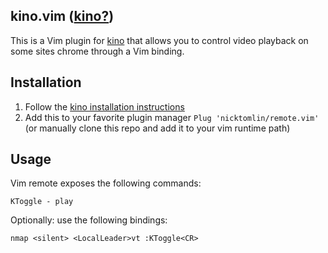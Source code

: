 kino.vim ([kino?](https://www.wired.com/2011/11/1107wireless-remote-control/))
---

This is a Vim plugin for [kino](https://github.com/nicktomlin/kino) that allows you to control video playback on some sites chrome through a Vim binding.

Installation
---

1. Follow the [kino installation instructions](https://github.com/nicktomlin/kino)
2. Add this to your favorite plugin manager `Plug 'nicktomlin/remote.vim'` (or manually clone this repo and add it to your vim runtime path)

Usage
---

Vim remote exposes the following commands:

```
KToggle - play
```


Optionally: use the following bindings:

```
nmap <silent> <LocalLeader>vt :KToggle<CR>
```
